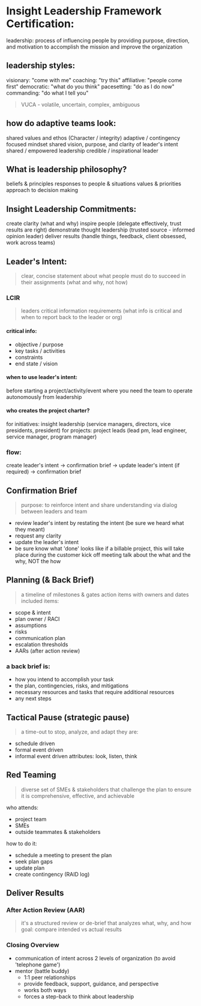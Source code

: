 # Insight Leadership Framework Certification:
leadership: process of influencing people by providing purpose, direction, and motivation to accomplish the mission and improve the organization

## leadership styles:
visionary: "come with me"
coaching: "try this"
affiliative: "people come first"
democratic: "what do you think"
pacesetting: "do as I do now"
commanding: "do what I tell you"

> VUCA - volatile, uncertain, complex, ambiguous

## how do adaptive teams look:
shared values and ethos (Character / integrity)
adaptive / contingency focused mindset
shared vision, purpose, and clarity of leader's intent
shared / empowered leadership
credible / inspirational leader

## What is leadership philosophy?
beliefs & principles
responses to people & situations
values & priorities
approach to decision making

## Insight Leadership Commitments:
create clarity (what and why)
inspire people (delegate effectively, trust results are right)
demonstrate thought leadership (trusted source - informed opinion leader)
deliver results (handle things, feedback, client obsessed, work across teams)

## Leader's Intent:
> clear, concise statement about what people must do to succeed in their assignments
> (what and why, not how)

### LCIR
> leaders critical information requirements (what info is critical and when to report back to the leader or org)

#### critical info:
- objective / purpose
- key tasks / activities
- constraints
- end state / vision

#### when to use leader's intent:
before starting a project/activity/event where you need the team to operate autonomously from leadership

#### who creates the project charter?
for initiatives: insight leadership (service managers, directors, vice presidents, president)
for projects: project leads (lead pm, lead engineer, service manager, program manager)

### flow:
create leader's intent -> confirmation brief -> update leader's intent (if required) -> confirmation brief

## Confirmation Brief
> purpose: to reinforce intent and share understanding via dialog between leaders and team
- review leader's intent by restating the intent (be sure we heard what they meant)
- request any clarity
- update the leader's intent
- be sure know what 'done' looks like
if a billable project, this will take place during the customer kick off meeting
talk about the what and the why, NOT the how

## Planning (& Back Brief)
> a timeline of milestones & gates
> action items with owners and dates
included items:
- scope & intent
- plan owner / RACI
- assumptions
- risks
- communication plan
- escalation thresholds
- AARs (after action review)

### a back brief is:
- how you intend to accomplish your task
- the plan, contingencies, risks, and mitigations
- necessary resources and tasks that require additional resources
- any next steps

## Tactical Pause (strategic pause)
> a time-out to stop, analyze, and adapt
they are:
- schedule driven
- formal event driven
- informal event driven
attributes: look, listen, think

## Red Teaming
> diverse set of SMEs & stakeholders that challenge the plan to ensure it is comprehensive, effective, and achievable

who attends:
- project team
- SMEs
- outside teammates & stakeholders

how to do it:
- schedule a meeting to present the plan
- seek plan gaps
- update plan
- create contingency (RAID log)

## Deliver Results
### After Action Review (AAR)
> it's a structured review or de-brief that analyzes what, why, and how
goal: compare intended vs actual results

### Closing Overview
- communication of intent across 2 levels of organization (to avoid 'telephone game')
- mentor (battle buddy)
  - 1:1 peer relationships
  - provide feedback, support, guidance, and perspective
  - works both ways
  - forces a step-back to think about leadership

